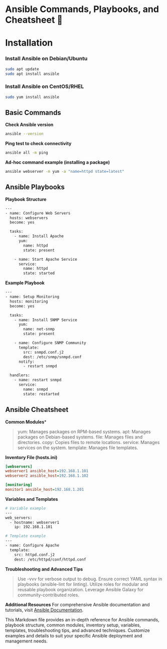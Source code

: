 # Ansible Commands, Playbooks, and Cheatsheet 🚀

# Installation

### Install Ansible on Debian/Ubuntu

```sh
sudo apt update
sudo apt install ansible
```

### Install Ansible on CentOS/RHEL

```sh
sudo yum install ansible
```

## Basic Commands

**Check Ansible version**
```sh
ansible --version
```
**Ping test to check connectivity**
```sh
ansible all -m ping
```

**Ad-hoc command example (installing a package)**
```sh
ansible webserver -m yum -a "name=httpd state=latest"
```

## Ansible Playbooks

**Playbook Structure**
```sh
---
- name: Configure Web Servers
  hosts: webservers
  become: yes

  tasks:
    - name: Install Apache
      yum:
        name: httpd
        state: present

    - name: Start Apache Service
      service:
        name: httpd
        state: started
```

**Example Playbook**
```sh
---
- name: Setup Monitoring
  hosts: monitoring
  become: yes

  tasks:
    - name: Install SNMP Service
      yum:
        name: net-snmp
        state: present

    - name: Configure SNMP Community
      template:
        src: snmpd.conf.j2
        dest: /etc/snmp/snmpd.conf
      notify:
        - restart snmpd

  handlers:
    - name: restart snmpd
      service:
        name: snmpd
        state: restarted
```

## Ansible Cheatsheet

**Common Modules***
>yum: Manages packages on RPM-based systems.
>apt: Manages packages on Debian-based systems.
>file: Manages files and directories.
>copy: Copies files to remote locations.
>service: Manages services on the system.
>template: Manages file templates.

**Inventory File (hosts.ini)**
```ini
[webservers]
webserver1 ansible_host=192.168.1.101
webserver2 ansible_host=192.168.1.102

[monitoring]
monitor1 ansible_host=192.168.1.201
```

**Variables and Templates**
```sh
# Variable example
---
web_servers:
  - hostname: webserver1
    ip: 192.168.1.101

# Template example
---
- name: Configure Apache
  template:
    src: httpd.conf.j2
    dest: /etc/httpd/conf/httpd.conf
```

**Troubleshooting and Advanced Tips**
>Use -vvv for verbose output to debug.
>Ensure correct YAML syntax in playbooks (ansible-lint for linting).
>Utilize roles for modular and reusable playbook organization.
>Leverage Ansible Galaxy for community-contributed roles.

**Additional Resources**
For comprehensive Ansible documentation and tutorials, visit [Ansible Documentation](https://docs.ansible.com/).

This Markdown file provides an in-depth reference for Ansible commands, playbook structure, common modules, inventory setup, variables, templates, troubleshooting tips, and advanced techniques. Customize examples and details to suit your specific Ansible deployment and management needs.
